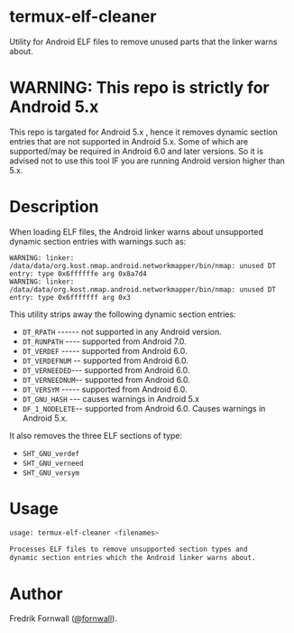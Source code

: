 
# termux-elf-cleaner
Utility for Android ELF files to remove unused parts that the linker warns about.
<h1><b>WARNING: This repo is strictly for Android 5.x</b></h1>
This repo is targated for Android 5.x , hence it removes dynamic section entries that are not supported in Android 5.x.
Some of which are supported/may be required in Android 6.0 and later versions. So it is advised not to use this tool
IF you are running Android version higher than 5.x.

# Description
When loading ELF files, the Android linker warns about unsupported dynamic section entries with warnings such as:

    WARNING: linker: /data/data/org.kost.nmap.android.networkmapper/bin/nmap: unused DT entry: type 0x6ffffffe arg 0x8a7d4
    WARNING: linker: /data/data/org.kost.nmap.android.networkmapper/bin/nmap: unused DT entry: type 0x6fffffff arg 0x3

This utility strips away the following dynamic section entries:

- `DT_RPATH` ------ not supported in any Android version.
- `DT_RUNPATH` ---- supported from Android 7.0.
- `DT_VERDEF` ----- supported from Android 6.0.
- `DT_VERDEFNUM` -- supported from Android 6.0.
- `DT_VERNEEDED`--- supported from Android 6.0.
- `DT_VERNEEDNUM`-- supported from Android 6.0.
- `DT_VERSYM` ----- supported from Android 6.0.
- `DT_GNU_HASH` --- causes warnings in Android 5.x
- `DF_1_NODELETE`-- supported from Android 6.0. Causes warnings in Android 5.x.

It also removes the three ELF sections of type:

- `SHT_GNU_verdef`
- `SHT_GNU_verneed`
- `SHT_GNU_versym`

# Usage
```sh
usage: termux-elf-cleaner <filenames>

Processes ELF files to remove unsupported section types and
dynamic section entries which the Android linker warns about.
```

# Author
Fredrik Fornwall ([@fornwall](https://github.com/fornwall)).
